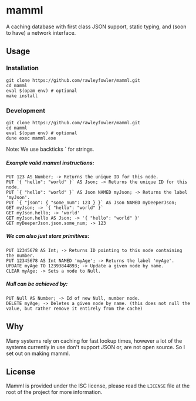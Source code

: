 # mamml
A caching database with first class JSON support, static typing, and (soon to have) a network interface.

## Usage

### Installation
```shell
git clone https://github.com/rawleyfowler/mamml.git
cd mamml
eval $(opam env) # optional
make install
```

### Development
```shell
git clone https://github.com/rawleyfowler/mamml.git
cd mamml
eval $(opam env) # optional
dune exec mamml.exe
```

Note: We use backticks \` for strings.

##### Example valid mamml instructions:
```
PUT 123 AS Number; -> Returns the unique ID for this node.
PUT `{ "hello": "world" }` AS Json; -> Returns the unique ID for this node.
PUT `{ "hello": "world" }` AS Json NAMED myJson; -> Returns the label 'myJson'.
PUT `{ "json": { "some_num": 123 } }` AS Json NAMED myDeeperJson;
GET myJson; -> `{ "hello": "world" }`
GET myJson.hello; -> 'world'
GET myJson.hello AS Json; -> '{ "hello": "world" }'
GET myDeeperJson.json.some_num; -> 123
```
##### We can also just store primitives:
```
PUT 12345678 AS Int; -> Returns ID pointing to this node containing the number.
PUT 12345678 AS Int NAMED 'myAge'; -> Returns the label 'myAge'.
UPDATE myAge TO 12393844893; -> Update a given node by name. 
CLEAR myAge; -> Sets a node to Null.
```
  
##### Null can be achieved by:
```
PUT Null AS Number; -> Id of new Null, number node.
DELETE myAge; -> Deletes a given node by name. (this does not null the value, but rather remove it entirely from the cache)
```

## Why
Many systems rely on caching for fast lookup times, however a lot of the systems currently
in use don't support JSON or, are not open source. So I set out on making mamml.

## License
Mamml is provided under the ISC license, please read the `LICENSE` file at the root of the
project for more information.
